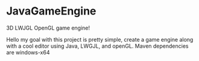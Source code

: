# JavaGameEngine
3D LWJGL OpenGL game engine!


  Hello my goal with this project is pretty simple, create a game engine along with a cool editor using Java, LWGJL, and openGL. Maven dependencies are windows-x64
